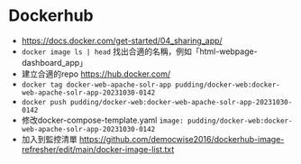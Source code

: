 # Dockerhub

- https://docs.docker.com/get-started/04_sharing_app/
- `docker image ls | head` 找出合適的名稱，例如「html-webpage-dashboard_app」
- 建立合適的repo https://hub.docker.com/
- `docker tag docker-web-apache-solr-app pudding/docker-web:docker-web-apache-solr-app-20231030-0142`
- `docker push pudding/docker-web:docker-web-apache-solr-app-20231030-0142`
- 修改docker-compose-template.yaml `image: pudding/docker-web:docker-web-apache-solr-app-20231030-0142`
- 加入到監控清單 https://github.com/democwise2016/dockerhub-image-refresher/edit/main/docker-image-list.txt